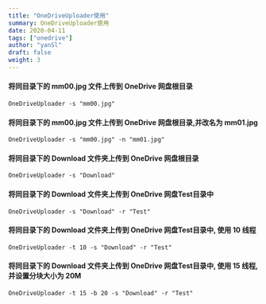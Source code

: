 ```yaml
---
title: "OneDriveUploader使用"
summary: OneDriveUploader使用
date: 2020-04-11
tags: ["onedrive"]
author: "yanSl"
draft: false
weight: 3
---
```


#### 将同目录下的 mm00.jpg 文件上传到 OneDrive 网盘根目录

```shell
OneDriveUploader -s "mm00.jpg"
```

#### 将同目录下的 mm00.jpg 文件上传到 OneDrive 网盘根目录,并改名为 mm01.jpg

```shell
OneDriveUploader -s "mm00.jpg" -n "mm01.jpg"
```

#### 将同目录下的 Download 文件夹上传到 OneDrive 网盘根目录

```shell
OneDriveUploader -s "Download" 
```

#### 将同目录下的 Download 文件夹上传到 OneDrive 网盘Test目录中

```shell
OneDriveUploader -s "Download" -r "Test"
```

#### 将同目录下的 Download 文件夹上传到 OneDrive 网盘Test目录中, 使用 10 线程

```shell
OneDriveUploader -t 10 -s "Download" -r "Test"
```

#### 将同目录下的 Download 文件夹上传到 OneDrive 网盘Test目录中, 使用 15 线程, 并设置分块大小为 20M

```shell
OneDriveUploader -t 15 -b 20 -s "Download" -r "Test"
```